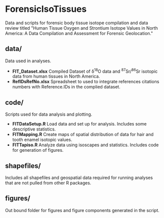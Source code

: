 # ForensicIsoTissues
Data and scripts for forensic body tissue isotope compilation and data review titled "Human Tissue Oxygen and Strontium Isotope Values in North America: A Data Compilation and Assessment for Forensic Geolocation."

## data/
Data used in analyses.

- **FIT_Dataset.xlsx** Compiled Dataset of &delta;<sup>18</sup>O data and <sup>87</sup>Sr/<sup>86</sup>Sr isotopic data from human tissues in North America.
- **RefIDsRefNo.xlsx** Spreadsheet to used to integrate references citations numbers with Reference.IDs in the complied dataset. 

## code/
Scripts used for data analysis and plotting.

- **FITDataSetup.R** Load data and set up for analysis. Includes some descriptive statistics.
- **FITMapping.R** Create maps of spatial distribution of data for hair and tooth enamel isotopic values.
- **FITTapiso.R** Analyze data using isoscapes and statistics. Includes code for generation of figures. 

## shapefiles/
Includes all shapefiles and geospatial data required for running analyses that are not pulled from other R packages. 

## figures/
Out bound folder for figures and figure components generated in the script.
